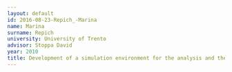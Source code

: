 ```yaml
---
layout: default 
id: 2016-08-23-Repich_-Marina
name: Marina
surname: Repich 
university: University of Trento
advisor: Stoppa David
year: 2010
title: Development of a simulation environment for the analysis and the optimal design of fluorescence detectors based on single photon avalanche diodes
---
```

